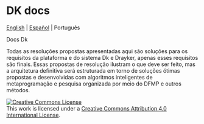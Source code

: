 # DK docs 
[English](./README.md) | [Español](./README.ES.md) | Português


Docs Dk 

Todas as resoluções propostas apresentadas aqui são soluções para os requisitos da plataforma e do sistema Dk e Drayker, apenas esses requisitos são finais. Essas propostas de resolução ilustram o que deve ser feito, mas a arquitetura definitiva será estruturada em torno de soluções ótimas propostas e desenvolvidas com algoritmos inteligentes de metaprogramação e pesquisa organizada por meio do DFMP e outros métodos.


<a rel="license" href="http://creativecommons.org/licenses/by/4.0/"><img alt="Creative Commons License" style="border-width:0" src="https://i.creativecommons.org/l/by/4.0/88x31.png" /></a><br />This work is licensed under a <a rel="license" href="http://creativecommons.org/licenses/by/4.0/">Creative Commons Attribution 4.0 International License</a>.
